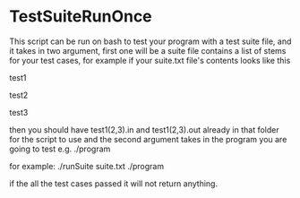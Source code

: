 # TestSuiteRunOnce

This script can be run on bash to test your program with a test suite file, and it takes in two argument, first one will be a suite file contains a list of stems for your test cases, for example if your suite.txt file's contents looks like this

test1

test2

test3

then you should have test1(2,3).in and test1(2,3).out already in that folder for the script to use
and the second argument takes in the program you are going to test e.g. ./program

for example:
./runSuite suite.txt ./program

if the all the test cases passed it will not return anything.

